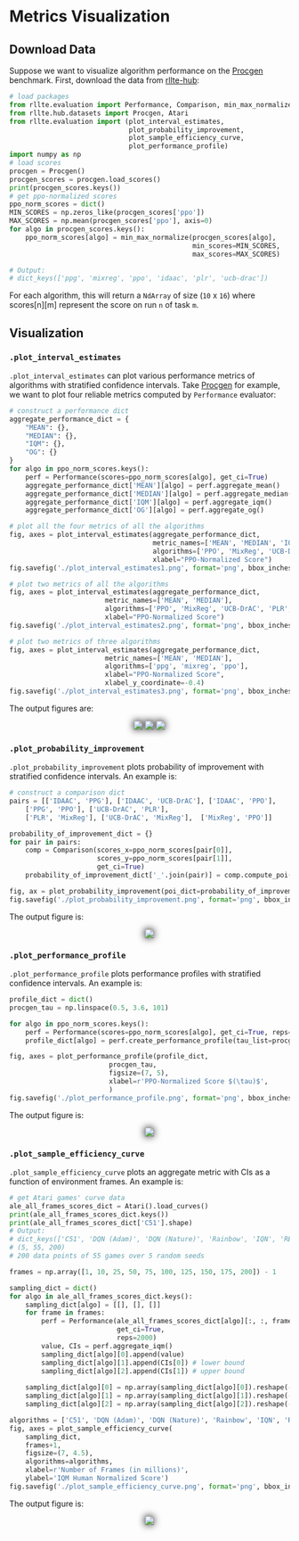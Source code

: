 # Metrics Visualization

## Download Data
Suppose we want to visualize algorithm performance on the [Procgen](https://github.com/openai/procgen) benchmark. First, download the data from 
[rllte-hub](https://hub.rllte.dev/):
``` py title="example.py"
# load packages
from rllte.evaluation import Performance, Comparison, min_max_normalize
from rllte.hub.datasets import Procgen, Atari
from rllte.evaluation import (plot_interval_estimates,
                              plot_probability_improvement,
                              plot_sample_efficiency_curve,
                              plot_performance_profile)
import numpy as np
# load scores
procgen = Procgen()
procgen_scores = procgen.load_scores()
print(procgen_scores.keys())
# get ppo-normalized scores
ppo_norm_scores = dict()
MIN_SCORES = np.zeros_like(procgen_scores['ppo'])
MAX_SCORES = np.mean(procgen_scores['ppo'], axis=0)
for algo in procgen_scores.keys():
    ppo_norm_scores[algo] = min_max_normalize(procgen_scores[algo],
                                              min_scores=MIN_SCORES,
                                              max_scores=MAX_SCORES)

# Output:
# dict_keys(['ppg', 'mixreg', 'ppo', 'idaac', 'plr', 'ucb-drac'])
```
For each algorithm, this will return a `NdArray` of size (`10` x `16`) where scores[n][m] represent the score on run `n` of task `m`.

## Visualization
### `.plot_interval_estimates`
`.plot_interval_estimates` can plot various performance metrics of algorithms with stratified confidence intervals. Take [Procgen](https://github.com/openai/procgen) for example, we want to plot four reliable metrics computed by `Performance` evaluator:
```py title="example.py"
# construct a performance dict
aggregate_performance_dict = {
    "MEAN": {},
    "MEDIAN": {},
    "IQM": {},
    "OG": {}
}
for algo in ppo_norm_scores.keys():
    perf = Performance(scores=ppo_norm_scores[algo], get_ci=True)
    aggregate_performance_dict['MEAN'][algo] = perf.aggregate_mean()
    aggregate_performance_dict['MEDIAN'][algo] = perf.aggregate_median()
    aggregate_performance_dict['IQM'][algo] = perf.aggregate_iqm()
    aggregate_performance_dict['OG'][algo] = perf.aggregate_og()

# plot all the four metrics of all the algorithms
fig, axes = plot_interval_estimates(aggregate_performance_dict,
                                    metric_names=['MEAN', 'MEDIAN', 'IQM', 'OG'],
                                    algorithms=['PPO', 'MixReg', 'UCB-DrAC', 'PLR', 'PPG', 'IDAAC'],
                                    xlabel="PPO-Normalized Score")
fig.savefig('./plot_interval_estimates1.png', format='png', bbox_inches='tight')

# plot two metrics of all the algorithms
fig, axes = plot_interval_estimates(aggregate_performance_dict,
                        metric_names=['MEAN', 'MEDIAN'],
                        algorithms=['PPO', 'MixReg', 'UCB-DrAC', 'PLR', 'PPG', 'IDAAC'],
                        xlabel="PPO-Normalized Score")
fig.savefig('./plot_interval_estimates2.png', format='png', bbox_inches='tight')

# plot two metrics of three algorithms
fig, axes = plot_interval_estimates(aggregate_performance_dict,
                        metric_names=['MEAN', 'MEDIAN'],
                        algorithms=['ppg', 'mixreg', 'ppo'],
                        xlabel="PPO-Normalized Score",
                        xlabel_y_coordinate=-0.4)
fig.savefig('./plot_interval_estimates3.png', format='png', bbox_inches='tight')
```
The output figures are:
<div align=center>
<img src='../../../assets/images/plot_interval_estimates1.png' style="filter: drop-shadow(0px 0px 7px #000);">
<img src='../../../assets/images/plot_interval_estimates2.png' style="filter: drop-shadow(0px 0px 7px #000);">
<img src='../../../assets/images/plot_interval_estimates3.png' style="filter: drop-shadow(0px 0px 7px #000);">
</div>


### `.plot_probability_improvement`
`.plot_probability_improvement` plots probability of improvement with stratified confidence intervals. An example is:
```py title="example.py"
# construct a comparison dict
pairs = [['IDAAC', 'PPG'], ['IDAAC', 'UCB-DrAC'], ['IDAAC', 'PPO'],
    ['PPG', 'PPO'], ['UCB-DrAC', 'PLR'], 
    ['PLR', 'MixReg'], ['UCB-DrAC', 'MixReg'],  ['MixReg', 'PPO']]

probability_of_improvement_dict = {}
for pair in pairs:
    comp = Comparison(scores_x=ppo_norm_scores[pair[0]], 
                      scores_y=ppo_norm_scores[pair[1]],
                      get_ci=True)
    probability_of_improvement_dict['_'.join(pair)] = comp.compute_poi()

fig, ax = plot_probability_improvement(poi_dict=probability_of_improvement_dict)
fig.savefig('./plot_probability_improvement.png', format='png', bbox_inches='tight')
```
The output figure is:
<div align=center>
<img src='../../../assets/images/plot_probability_improvement.png' style="filter: drop-shadow(0px 0px 7px #000);">
</div>

### `.plot_performance_profile`
`.plot_performance_profile` plots performance profiles with stratified confidence intervals. An example is:
```py title="example.py"
profile_dict = dict()
procgen_tau = np.linspace(0.5, 3.6, 101)

for algo in ppo_norm_scores.keys():
    perf = Performance(scores=ppo_norm_scores[algo], get_ci=True, reps=2000)
    profile_dict[algo] = perf.create_performance_profile(tau_list=procgen_tau)

fig, axes = plot_performance_profile(profile_dict, 
                         procgen_tau,
                         figsize=(7, 5),
                         xlabel=r'PPO-Normalized Score $(\tau)$',
                         )
fig.savefig('./plot_performance_profile.png', format='png', bbox_inches='tight')
```
The output figure is:
<div align=center>
<img src='../../../assets/images/plot_performance_profile.png' style="filter: drop-shadow(0px 0px 7px #000);">
</div>

### `.plot_sample_efficiency_curve`
`.plot_sample_efficiency_curve` plots an aggregate metric with CIs as a function of environment frames. An example is:
```py title="example.py"
# get Atari games' curve data
ale_all_frames_scores_dict = Atari().load_curves()
print(ale_all_frames_scores_dict.keys())
print(ale_all_frames_scores_dict['C51'].shape)
# Output:
# dict_keys(['C51', 'DQN (Adam)', 'DQN (Nature)', 'Rainbow', 'IQN', 'REM', 'M-IQN', 'DreamerV2'])
# (5, 55, 200)
# 200 data points of 55 games over 5 random seeds

frames = np.array([1, 10, 25, 50, 75, 100, 125, 150, 175, 200]) - 1

sampling_dict = dict()
for algo in ale_all_frames_scores_dict.keys():
    sampling_dict[algo] = [[], [], []]
    for frame in frames:
        perf = Performance(ale_all_frames_scores_dict[algo][:, :, frame],
                           get_ci=True, 
                           reps=2000)
        value, CIs = perf.aggregate_iqm()
        sampling_dict[algo][0].append(value)
        sampling_dict[algo][1].append(CIs[0]) # lower bound
        sampling_dict[algo][2].append(CIs[1]) # upper bound
    
    sampling_dict[algo][0] = np.array(sampling_dict[algo][0]).reshape(-1)
    sampling_dict[algo][1] = np.array(sampling_dict[algo][1]).reshape(-1)
    sampling_dict[algo][2] = np.array(sampling_dict[algo][2]).reshape(-1)

algorithms = ['C51', 'DQN (Adam)', 'DQN (Nature)', 'Rainbow', 'IQN', 'REM', 'M-IQN', 'DreamerV2']
fig, axes = plot_sample_efficiency_curve(
    sampling_dict,
    frames+1, 
    figsize=(7, 4.5),
    algorithms=algorithms,
    xlabel=r'Number of Frames (in millions)',
    ylabel='IQM Human Normalized Score')
fig.savefig('./plot_sample_efficiency_curve.png', format='png', bbox_inches='tight')
```
The output figure is:
<div align=center>
<img src='../../../assets/images/plot_sample_efficiency_curve.png' style="filter: drop-shadow(0px 0px 7px #000);">
</div>